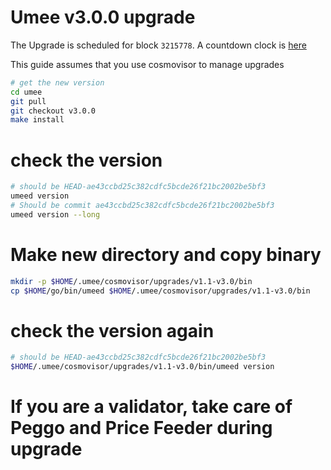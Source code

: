 # Umee v3.0.0 upgrade

The Upgrade is scheduled for block `3215778`. A countdown clock is [here](https://www.mintscan.io/umee/blocks/3215778)

This guide assumes that you use cosmovisor to manage upgrades

```bash
# get the new version
cd umee
git pull
git checkout v3.0.0
make install
```

# check the version

```bash
# should be HEAD-ae43ccbd25c382cdfc5bcde26f21bc2002be5bf3
umeed version
# Should be commit ae43ccbd25c382cdfc5bcde26f21bc2002be5bf3
umeed version --long
```

# Make new directory and copy binary

```bash
mkdir -p $HOME/.umee/cosmovisor/upgrades/v1.1-v3.0/bin
cp $HOME/go/bin/umeed $HOME/.umee/cosmovisor/upgrades/v1.1-v3.0/bin
```

# check the version again

```bash
# should be HEAD-ae43ccbd25c382cdfc5bcde26f21bc2002be5bf3
$HOME/.umee/cosmovisor/upgrades/v1.1-v3.0/bin/umeed version
```

# If you are a validator, take care of Peggo and Price Feeder during upgrade
